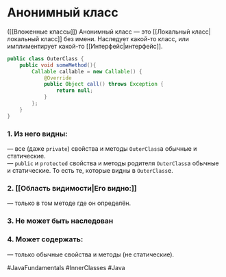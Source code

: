 # Анонимный класс
([[Вложенные классы]])
Анонимный класс — это [[Локальный класс|локальный класс]] без имени. Наследует какой-то класс, или имплиментирует какой-то [[Интерфейс|интерфейс]].

```java
public class OuterClass { 
	public void someMethod(){
		Callable callable = new Callable() { 
			@Override 
			public Object call() throws Exception {
				return null; 
			}
		};
	}
}
```

### 1. **Из него видны:**
— все (даже `private`) свойства и методы `OuterClass`а обычные и статические.  
— `public` и `protected` свойства и методы родителя `OuterClass`а обычные и статические. То есть те, которые видны в `OuterClass`e.  
  
### 2. **[[Область видимости|Его видно:]]**
— только в том методе где он определён.  
  
### 3. **Не может быть наследован**  
  
### 4. **Может содержать:**
— только обычные свойства и методы (не статические).



#JavaFundamentals 
#InnerClasses
#Java
